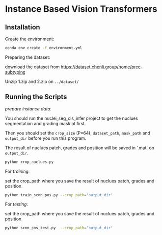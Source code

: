 # Instance Based Vision Transformers


## Installation

Create the environment:

```bash
conda env create -f environment.yml
```

Preparing the dataset:

download the dataset from https://dataset.chenli.group/home/prcc-subtyping

Unzip 1.zip and 2.zip on `../dataset/`

## Running the Scripts

 *prepare instance data*: 
 
 You should run the nuclei_seg_cls_infer project to get the nuclues segmentation and grading mask at first.
 
 Then you should set the `crop_size` (P=64), `dataset_path`, `mask_path` and `output_dir` before you run this program.
 
 The result of nuclues patch, grades and position will be saved in '.mat' on `output_dir`.
```bash
python crop_nuclues.py 
```



For *training*:

set the crop_path where you save the result of nuclues patch, grades and position.
```bash
python train_scnn_pos.py --crop_path='output_dir'
```

For *testing*:

set the crop_path where you save the result of nuclues patch, grades and position.
```bash
python scnn_pos_test.py  --crop_path='output_dir'
```


